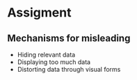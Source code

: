 # Assigment


## Mechanisms for misleading

- Hiding relevant data
- Displaying too much data
- Distorting data through visual forms

